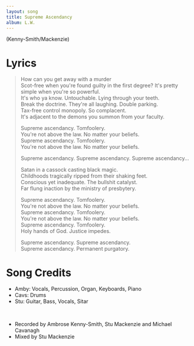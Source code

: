 ```yaml
---
layout: song
title: Supreme Ascendancy
album: L.W.
---
```


(Kenny-Smith/Mackenzie)

# Lyrics

> How can you get away with a murder  
> Scot-free when you're found guilty in the first degree?
> It's pretty simple when you're so powerful.  
> It's who ya know. Untouchable. Lying through your teeth.  
> Break the doctrine. They're all laughing. Double parking.   
> Tax-free control monopoly. So complacent.  
> It's adjacent to the demons you summon from your faculty.  
>  
> Supreme ascendancy. Tomfoolery.  
> You're not above the law. No matter your beliefs.  
> Supreme ascendancy. Tomfoolery.  
> You're not above the law. No matter your beliefs.  
>  
> Supreme ascendancy. Supreme ascendancy. Supreme ascendancy...  
>  
> Satan in a cassock casting black magic.  
> Childhoods tragically ripped from their shaking feet.  
> Conscious yet inadequate. The bullshit catalyst.  
> Far flung inaction by the ministry of presbytery.  
>  
> Supreme ascendancy. Tomfoolery.  
> You're not above the law. No matter your beliefs.  
> Supreme ascendancy. Tomfoolery.  
> You're not above the law. No matter your beliefs.  
> Supreme ascendancy. Tomfoolery.  
> Holy hands of God. Justice impedes.  
>  
> Supreme ascendancy. Supreme ascendancy.  
> Supreme ascendancy. Permanent purgatory.  

# Song Credits

* Amby: Vocals, Percussion, Organ, Keyboards, Piano
* Cavs: Drums
* Stu: Guitar, Bass, Vocals, Sitar
<br>

* Recorded by Ambrose Kenny-Smith, Stu Mackenzie and Michael Cavanagh
* Mixed by Stu Mackenzie
